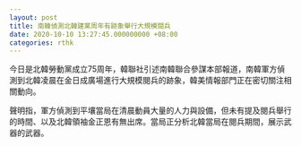 ```yaml
---
layout: post
title: 南韓偵測北韓建黨周年有跡象舉行大規模閱兵
date: 2020-10-10 13:27:45.000000000 +08:00
categories: rthk
---
```


今日是北韓勞動黨成立75周年，韓聯社引述南韓聯合參謀本部報道，南韓軍方偵測到北韓凌晨在金日成廣場進行大規模閱兵的跡象，韓美情報部門正在密切關注相關動向。

聲明指，軍方偵測到平壤當局在清晨動員大量的人力與設備，但未有提及閱兵舉行的時間、以及北韓領袖金正恩有無出席。當局正分析北韓當局在閱兵期間，展示武器的武器。
